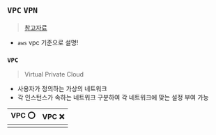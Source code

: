 ## `VPC` `VPN` 
> [참고자료](https://jbhs7014.tistory.com/164)

- `aws` vpc 기준으로 설명!
### `VPC`
> Virtual Private Cloud
- 사용자가 정의하는 가상의 네트워크
- 각 인스턴스가 속하는 네트워크 구분하여 각 네트워크에 맞는 설정 부여 가능


|VPC ⭕|VPC ❌|
|---------|---------|
|||

